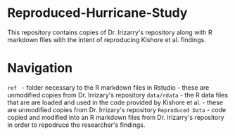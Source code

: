 # Reproduced-Hurricane-Study
This repository contains copies of Dr. Irizarry's repository along with R markdown files with the intent of reproducing Kishore et al. findings. 

# Navigation 
`ref ` - folder necessary to the R markdown files in Rstudio - these are unmodified copies from Dr. Irrizary's repository
`data/rdata` - the  R data files that are are loaded and used in the code provided by Kishore et al. - these are unmodified copies from Dr. Irrizary's repository
`Reproduced Data` - code copied and modified into an R markdown files from Dr. Irizarry's repository in order to repodruce the researcher's findings.

